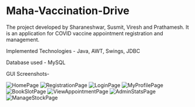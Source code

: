# Maha-Vaccination-Drive

The project developed by Sharaneshwar, Susmit, Viresh and Prathamesh. It is an application for COVID vaccine appointment registration and management.

Implemented Technologies - Java, AWT, Swings, JDBC

Database used - MySQL

GUI Screenshots-

![HomePage](https://user-images.githubusercontent.com/63896859/187355515-8642f212-972b-481e-9318-9820c32de9c8.jpeg)
![RegistrationPage](https://user-images.githubusercontent.com/63896859/187355499-0e450b28-b6df-4912-834d-fcc4bf38b930.jpeg)
![LoginPage](https://user-images.githubusercontent.com/63896859/187355518-09b9cfed-1022-4fba-ae14-9517a09ac609.jpeg)
![MyProfilePage](https://user-images.githubusercontent.com/63896859/187845268-ce49b6af-c020-4797-ac31-b4616320ea14.jpg)
![BookSlotPage](https://user-images.githubusercontent.com/63896859/187845183-d875f6ba-539e-4f6f-82aa-853d63b3f799.jpg)
![ViewAppointmentPage](https://user-images.githubusercontent.com/63896859/187355506-e14f7a18-1bff-4d21-a562-9e192da7771e.jpeg)
![AdminStatsPage](https://user-images.githubusercontent.com/63896859/187355510-9e1fb92c-1a16-463b-9dee-2a5437b5e1ba.jpeg)
![ManageStockPage](https://user-images.githubusercontent.com/63896859/187355524-ff978188-6df5-4467-bf57-33a4604b9259.jpeg)
